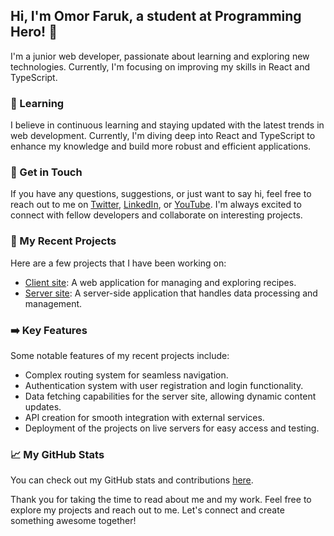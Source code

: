 ## Hi, I'm Omor Faruk, a student at Programming Hero! 👋

I'm a junior web developer, passionate about learning and exploring new technologies. Currently, I'm focusing on improving my skills in React and TypeScript.

### 🌱 Learning

I believe in continuous learning and staying updated with the latest trends in web development. Currently, I'm diving deep into React and TypeScript to enhance my knowledge and build more robust and efficient applications.

### 💬 Get in Touch

If you have any questions, suggestions, or just want to say hi, feel free to reach out to me on [Twitter](https://twitter.com/theonlineaid), [LinkedIn](https://www.linkedin.com/in/onlineaid/), or [YouTube](https://youtube.com/onlineaid). I'm always excited to connect with fellow developers and collaborate on interesting projects.

### 🚀 My Recent Projects

Here are a few projects that I have been working on:

- [Client site](https://toy-client-6e9f6.web.app/): A web application for managing and exploring recipes.
- [Server site](https://toy-store-server-chi.vercel.app/): A server-side application that handles data processing and management.

### ➡️ Key Features

Some notable features of my recent projects include:

- Complex routing system for seamless navigation.
- Authentication system with user registration and login functionality.
- Data fetching capabilities for the server site, allowing dynamic content updates.
- API creation for smooth integration with external services.
- Deployment of the projects on live servers for easy access and testing.

### 📈 My GitHub Stats

You can check out my GitHub stats and contributions [here](https://github.com/ofwebdev).

Thank you for taking the time to read about me and my work. Feel free to explore my projects and reach out to me. Let's connect and create something awesome together!

